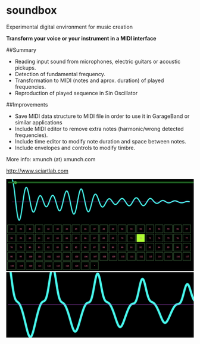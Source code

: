 # soundbox

Experimental digital environment for music creation

**Transform your voice or your instrument in a MIDI interface**

##Summary

* Reading input sound from microphones, electric guitars or acoustic pickups.
* Detection of fundamental frequency.
* Transformation to MIDI (notes and aprox. duration) of played frequencies.
* Reproduction of played sequence in Sin Oscillator

##Improvements

* Save MIDI data structure to MIDI file in order to use it in GarageBand or similar applications
* Include MIDI editor to remove extra notes (harmonic/wrong detected frequencies).
* Include time editor to modify note duration and space between notes.
* Include envelopes and controls to modify timbre.

More info: xmunch (at) xmunch.com

http://www.sciartlab.com


![alt tag](https://raw.githubusercontent.com/SciArtLab/soundbox/master/img/img2.png)
![alt tag](https://raw.githubusercontent.com/SciArtLab/soundbox/master/img/img4.png)